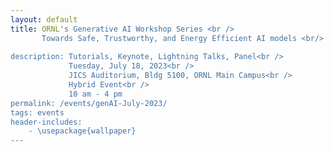 ```yaml
---
layout: default
title: ORNL's Generative AI Workshop Series <br /> 
       Towards Safe, Trustworthy, and Energy Efficient AI models <br/>
    
description: Tutorials, Keynote, Lightning Talks, Panel<br />
             Tuesday, July 18, 2023<br />
             JICS Auditorium, Bldg 5100, ORNL Main Campus<br />
             Hybrid Event<br />
             10 am - 4 pm
permalink: /events/genAI-July-2023/
tags: events
header-includes:
    - \usepackage{wallpaper}
---
```


<html>
 <head>
    <style>
    {
        box-sizing: border-box;
    }
    /* Set additional styling options for the columns*/
    .column {
    float: left;
    width: 50%;
    }

    .row:after {
    content: "";
    display: table;
    clear: both;
    }
    </style>
 </head>
 <body>
    <div class="row">
        <div class="column">
          <img src="../images/ORNL-twoline-green.svg" width="320" height="150">
        </div>
        <div class="column">
          <a title="OpenAI, Public domain, via Wikimedia Commons" href="https://commons.wikimedia.org/wiki/File:ChatGPT_logo.svg"><img width="180" alt="ChatGPT logo" src="https://upload.wikimedia.org/wikipedia/commons/thumb/0/04/ChatGPT_logo.svg/512px-ChatGPT_logo.svg.png"></a>
          <a title="Google, Public domain, via Wikimedia Commons" href="https://commons.wikimedia.org/wiki/File:Google_Bard_logo.svg"><img width="180" alt="Google Bard logo" src="https://upload.wikimedia.org/wikipedia/commons/thumb/f/f0/Google_Bard_logo.svg/512px-Google_Bard_logo.svg.png"></a>
        </div>
    </div>
 </body>
</html>

<p align="justify">
Generative AI are revolutionary technologies impacting our daily human-computing interactions creating new content that matches human creativity. Among these, Large language models (LLM), in particular OpenAI’s generative Generative Pre-trained Transformer (GPT) foundation models and Google's Bidirectional Encoder Representations from Transformers (BERT), have become a ubiquitous topic in the present era. Therefore, there is a strong need to understand their impact, limitations, responsible use, and broader implications for Oak Ridge National Laboratory's (ORNL) scientific mission.
</p>

# Aims and Scope

<p align="justify">
ORNL's Generative AI for Science Workshop series, invites the scientific community to share current challenges, requirements and opportunities for the ethical use of generative AI technologies in our mission. Our goal is to provide a venue to educate and exchange research and development ideas, collaborations and investments around the current state-of-the-art in these relatively new technologies. We welcome lightning talk proposals and panel participation from the wide range of experimental, observational, high-performance computing (HPC) projects at ORNL.  
We will summarize our ideas, findings and key opportunities in a subsequent report that we will share with the community and interested participants.
</p>

# Registration

<p align="justify">
While this is a hybrid event, we encourage in-person participation for the tutorial, working lunch session, lightning talks, panel discussions to learn more about Generative AI and build a community at ORNL.
</p>

**Registration Link:** Please register by **July 07th** filling out this [form](https://forms.gle/EmBoKJg5MLWQnuSk6). 

> External (virtual or in-person) participants need to apply for a Personal Access System (PAS). Participation is subject to approval. Contact the organizers for questions.

> Registration is still open for virtual participation until July 15th, in-person registration is closed.

> The registration form includes the option to propose a lightning talk focusing on the requirements for scientific areas that are representative of ORNL.

- **Registration is required for in-person and virtual meeting option via Zoom**
- **We encourage early registration for in-person participation due to the venue's limited capacity (closed)**

# Call for Lightning Talks

We invite ORNL participants to present a 3 to 5 minute lightning talk that aligns with the scope of the workshop (option provided in the registration form).

**Topics:**

- Scientific application requirements for the use of Generative AI
- Responsible use of generative AI for obsevational, experimental and computational science
- Training and educational challenges and requirements
- Ethical and legal implications on the use of Generative AI 
- Guardrails for generative AI models
- Large language models (LLMs): GPT, Bard, etc.
- Impact of LLMs in the scientific discovery process

# Agenda

Draft agenda, presentations to be defined 

| Time              | Session                                                                               | Presenter                                           |
| ----------------- | ------------------------------------------------------------------------------------- | --------------------------------------------------- |
| **Morning**       |                                                                                       |                                                     |
| 10:00am-12:00pm   | Tutorials on Foundational Models for Science                                          |                                                     |
| **Working Lunch** |                                                                                       |                                                     |
| 12:00pm-12:50pm   | Keynote: "A Vision for Safe, Trustworthy, and Energy Efficient Generative AI at ORNL" | Prasanna Balaprakash, Director of AI Programs, ORNL |
| 12:50pm-1:00pm    | Break                                                                                 |                                                     |
| **Afternoon**     |                                                                                       |                                                     |
| 1:00pm-3:55pm     | Lightning Talks and Panel Sessions                                                    |                                                     |
| 3:55pm-4:00pm     | Closing remarks, adjourn                                                              |                                                     |

# Organizers

- [Prasanna Balaprakash](https://www.ornl.gov/staff-profile/prasanna-balaprakash)
- [Edmon Begoli](https://www.ornl.gov/staff-profile/edmon-begoli)
- [Andrea Delgado](https://www.ornl.gov/staff-profile/andrea-delgado)
- [William Godoy](https://www.ornl.gov/staff-profile/william-f-godoy)
- [Oscar Hernandez](https://www.ornl.gov/staff-profile/oscar-r-hernandez)
- [Dalton Lunga](https://www.ornl.gov/staff-profile/dalton-d-lunga)
- [Thomas Potok](https://www.ornl.gov/staff-profile/thomas-e-potok)
- [Juan Restrepo](https://www.ornl.gov/staff-profile/juan-m-restrepo)
- [Amir Sadovnik](https://www.ornl.gov/staff-profile/amir-sadovnik)
- [Keita Teranishi](https://www.ornl.gov/staff-profile/keita-teranishi)
- [Pedro Valero-Lara](https://www.ornl.gov/staff-profile/pedro-valero-lara)
- [Jeffrey Vetter](https://www.ornl.gov/staff-profile/jeffrey-s-vetter)
- [Donna Wilkerson](https://www.ornl.gov/staff-profile/donna-j-wilkerson)

# Sponsors
- The [ORNL AI Initiative](https://www.ornl.gov/ai-initiative)
- The [ASCR Bluestone Project](https://csmd.ornl.gov/Bluestone)
  
